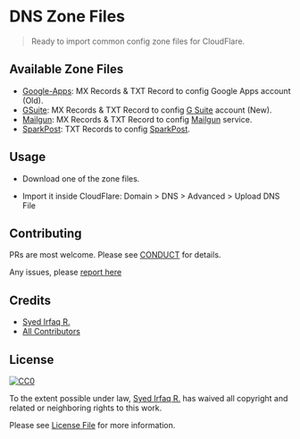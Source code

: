 # DNS Zone Files

> Ready to import common config zone files for CloudFlare.

## Available Zone Files

- [Google-Apps](files/google-apps.txt): MX Records & TXT Record to config Google Apps account (Old).
- [GSuite](files/gsuite.txt): MX Records & TXT Record to config [G Suite](https://gsuite.google.com/) account (New).
- [Mailgun](files/mailgun.txt): MX Records & TXT Record to config [Mailgun](http://www.mailgun.com/) service.
- [SparkPost](files/sparkpost): TXT Records to config [SparkPost](https://sparkpost.com).

## Usage

- Download one of the zone files.

- Import it inside CloudFlare: Domain > DNS > Advanced > Upload DNS File

## Contributing

PRs are most welcome. Please see [CONDUCT](CONDUCT.md) for details.

Any issues, please [report here][link-issues]

## Credits

- [Syed Irfaq R.][link-author]
- [All Contributors][link-contributors]

## License

[![CC0](http://i.creativecommons.org/p/zero/1.0/88x31.png)](https://creativecommons.org/publicdomain/zero/1.0/)

To the extent possible under law, [Syed Irfaq R.][link-author] has waived all copyright and related or neighboring rights to this work. 

Please see [License File](LICENSE.md) for more information.

[link-author]: https://github.com/irazasyed
[link-issues]: https://github.com/irazasyed/dns-zone-files/issues
[link-contributors]: https://github.com/irazasyed/dns-zone-files/contributors
